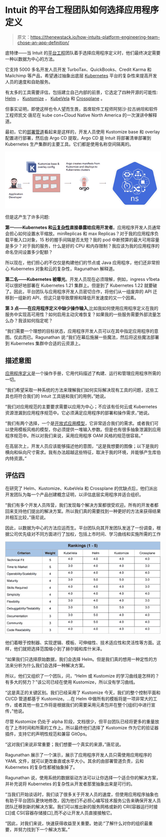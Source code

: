 # Intuit 的平台工程团队如何选择应用程序定义

> 原文：<https://thenewstack.io/how-intuits-platform-engineering-team-chose-an-app-definition/>

底特律——当 Intuit 的[平台工程](https://thenewstack.io/platform-engineering-what-is-it-and-who-does-it/)团队着手选择应用程序定义时，他们最终决定需要一种以数据为中心的方法。

它支持 5000 多名开发人员开发 TurboTax、QuickBooks、Credit Karma 和 Mailchimp 等产品，希望通过抽象出底层 [Kubernetes](https://thenewstack.io/category/kubernetes/) 平台的复杂性来提高开发人员的速度和自助服务。

有太多的工具需要评估，包括建立自己内部的前景，它选定了四种开源的可能性: [Helm](https://helm.sh/) ， [Kustomize](https://kustomize.io/) ， [KubeVela](https://kubevela.io/) 和 [Crossplane](https://github.com/crossplane/crossplane) 。

但事实证明，即使这样也令人望而生畏，首席软件工程师阿努沙·拉古纳坦和软件工程师凯文·唐尼在 kube con+Cloud Native North America 的一次演讲中解释道。

最初，它的[部署管道](https://thenewstack.io/a-step-by-step-guide-to-continuous-deployment-on-kubernetes/)看起来是这样的，开发人员使用 Kustomize base 和 overlay 配置进行部署，然后由 Argo CD 提取，Argo CD 是 Intuit 将部署清单部署到 Kubernetes 生产集群的主要工具。它们都是使用名称空间隔离的。

![](img/003245a842be2c67b7d49d29c1ba4e56.png)

但是这产生了许多问题:

**第一——Kubernetes 和[云复杂性](https://thenewstack.io/cloud-native-deployments-bring-new-complexities-to-the-developer/)直接暴露给应用开发者**。应用程序开发人员通常会担心如何设置水平缩放。minReplicas 和 max Replicas？对于我的应用程序负载平衡入口对象，15 秒的握手间隔是否太短？我的 pod 中断预算的最大可用容量是多少？对于我的服务，什么是好的 CPU 和内存限制？我应该为我的应用程序的命名空间设置多少配额？

所以现在，他们担心的不仅仅是构建他们的节点或 Java 应用程序，他们还非常担心 Kubernetes 对象和云的复杂性，Ragunathan 解释道。

**第二名——Kubernetes 被曝光**。开发人员现在必须理解，例如，ingress v1beta 可以很好地部署在 Kubernetes 1.21 集群上。但是到了 Kubernetes 1.22 就要破了。因此，平台团队与应用程序开发人员密切合作，将他们从一组废弃的 API 迁移到一组新的 API，但这只是导致摩擦和降低开发速度的又一个因素。

**第 3 点——在应用程序定义中缺少操作输入**,比如我如何使用应用程序定义在我的服务中实现高可用性？如何启用主动灾难恢复？如果我的一些服务需要外部流量怎么办？我该如何指定呢？

“我们需要一个理想的目标状态，应用程序开发人员可以在其中指定应用程序的意图。仅此而已。Ragunathan 说:“我们在幕后施展一些魔法，然后将这些魔法部署到 Kubernetes 集群中合适的云资源上。

## 描述意图

[应用程序定义](https://www.chef.io/blog/what-is-application-definition)是一个操作手册，它用代码描述了构建、运行和管理应用程序所需的一切。

“我们希望采取一种系统的方法来理解我们如何实际解决现有工具的问题，这些工具也将符合我们的 Intuit 工具链和我们的用例，”她说。

“我们对应用规范的主要要求需要以应用为中心；不应该有任何云或 Kubernetes 资源泄漏到应用程序规范中。它必须满足应用程序的部署和操作需求，”她说。

“我们有两个选择，一个是[开放式应用模型](https://github.com/oam-dev/spec)，它非常适合我们的需求。或者我们可以使用模板风格的模型，你必须提供一堆输入参数。但是也有很多抽象泄漏到应用程序规范中。所以对我们来说，采用应用程序 OAM 风格的规范很容易。”

在高层次上，开发人员应该能够描述他的意图，“这是我想要的图像；以下是我的横向和纵向尺寸需求。我有办法超越这些特征，取决于我的环境，并能够产生库伯内特资源。”

## 评估四

在研究了 Helm、Kustomize、KubeVela 和 Crossplane 的优缺点后，他们派出开发团队为每一个产品创建概念证明，以评估底层实用程序并适合组织。

“我们有多个开发人员阵营，我们发现每个解决方案都很受欢迎。所有的开发者都回来支持他们提出的解决方案。所以我们真的需要找到一种更好的方法来获得结果并相互比较，”唐尼说。

因此，以数据为中心的方法应运而生。平台团队向其开发团队发送了一份调查，根据公司优先级对不同方面进行了加权，包括上市时间、学习曲线和实施所需的工作

![](img/9233874903fa566def8a65e9ec6d5d21.png)

他们着眼于控制器、实现逻辑、模板、可伸缩性、技术适应性和灵活性等方面。这样，他们就把选择范围缩小到了赫尔姆和库什米泽。

“如果我们只选择原始数据，我们会选择 Helm。但是我们真的想用一种定性的方法来分析为什么我们会选择一种解决方案。

所以，他们又组织了一个团队，问，“Helm 或 Kustomize 的学习曲线是怎样的？有多大的努力？”该公司已经在使用 Kustomize，所以没有学习曲线。

“这是真正的关键区别。我们已经采用了 Kustomize 今天，我们的整个控制平面和 CI/CD 管道都基于 Kustomize。…在 Helm 中做所有的模板将是一项非常大的工作，或者其他一些工作将是根据我们的需要采用元素包并在整个[组织]中进行宣传，”他说。

尽管 Kustomize 仍处于 alpha 阶段，文档很少，但平台团队已经将更多的重量放在了上市时间和所需的工作上。所以最终他们选择了 Kustomize 作为它的验证器插件，支持它的声明性规范和兼容 GitOps。

“这对我们来说非常重要；我们想要一个真实的来源，”唐尼说。

Ragunathan 展示了一个演示，展示了应用程序开发人员只需使用应用程序的 YAML 文件，就可以更改垂直或水平大小。其余的由部署管道负责，云和 Kubernetes 的复杂性都被抽象掉了。

Ragunathan 说，使用系统的数据驱动方法可以让你选择一个适合你的解决方案，并补充说将 Kubernetes 的复杂性从开发者那里抽象出来是可行的。

“当我们开始谈话时，我们谈了很多关于开发人员的速度，但使用应用程序抽象也有助于平台团队更快地修改，因为他们不必担心编写技术服务公告来确保开发人员团队迁移到新的解决方案。我们可以推出新的服务网格或新的 CRI[容器运行时接口]或 CSI[容器存储接口],而不必让开发人员直接接触它。

“因此，对我们来说，快速获得收益至关重要。她说:“了解什么对你的组织最重要，并努力找到下一个解决方案。”

<svg xmlns:xlink="http://www.w3.org/1999/xlink" viewBox="0 0 68 31" version="1.1"><title>Group</title> <desc>Created with Sketch.</desc></svg>